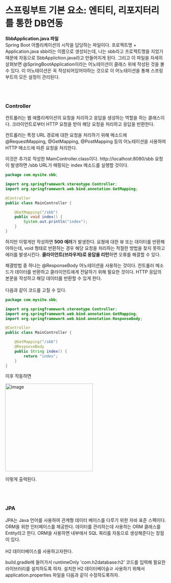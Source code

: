 <h1>스프링부트 기본 요소: 엔티티, 리포지터리를 통한 DB연동</h1>

**SbbApplication.java 파일** <br>
Spring Boot 어플리케이션의 시작을 담당하는 파일이다.
프로젝트명 + Application.java sbb라는 이름으로 생성되는데, 나는 sbb라고 프로젝트명을 지었기 때문에 자동으로 SbbAppliction.java라고 만들어지게 된다.
그리고 이 파일을 자세히 살펴보면 @SpringBootApplication이라는 어노테이션이 클래스 위에 작성된 것을 볼 수 있다.
이 어노테이션은 꼭 작성되어있어야하는 것으로 이 어노테이션을 통해 스프링부트의 모든 설정이 관리된다.

<br><br>

<h3>Controller</h3>
컨트롤러는 웹 애플리케이션의 요청을 처리하고 응답을 생성하는 역할을 하는 클래스이다.
크라이언트로부터 HTTP 요청을 받아 해당 요청을 처리하고 응답을 반환한다.

컨트롤러는 특정 URL 경로에 대한 요청을 처리하기 위해 메소드에 @RequestMapping, @GetMapping, @PostMapping 등의 어노테이션을 사용하여 HTTP 메소드에 따른 요청을 처리한다.

이것은 추가로 작성한 MainController.class이다.
http://localhost:8080/sbb 요청이 발생하면 /sbb URL가 매핑되는 index 메소드를 실행할 것이다.

```java
package com.mysite.sbb;

import org.springframework.stereotype.Controller;
import org.springframework.web.bind.annotation.GetMapping;

@Controller
public class MainController {

    @GetMapping("/sbb")
    public void index() {
        System.out.println("index");
    }
}
```

하지만 이렇게만 작성하면 **500 에러**가 발생한다.
요쳥에 대한 뷰 또는 데이터를 반환해야하는데, void 형태로 반환하는 경우 해당 요청을 처리하는 적절한 방법을 찾지 못하고 에러를 발생시킨다.
**클라이언트(브라우저)로 응답을 리턴**하면 오류를 해결할 수 있다.

해결방법 중 하나는 @ResponseBody 어노테이션을 사용하는 것이다.
컨트롤러 메소드가 데이터를 반환하고 클라이언트에게 전달하기 위해 필요한 것이다.
HTTP 응답의 본문을 작성하고 해당 데이터를 반환할 수 있게 한다.
<br><br>
다음과 같이 코드를 고칠 수 있다.

```java
package com.mysite.sbb;

import org.springframework.stereotype.Controller;
import org.springframework.web.bind.annotation.GetMapping;
import org.springframework.web.bind.annotation.ResponseBody;

@Controller
public class MainController {

    @GetMapping("/sbb")
    @ResponseBody
    public String index() {
        return "index";
    }
}
```

이후 작동하면

<img width="274" alt="image" src="https://github.com/orieasy1/2023-2-WebStudy-backend/assets/129071350/8caa086e-a274-4870-8e09-2a39860d75b1">

이렇게 출력된다.

<br><br>

<h3>JPA</h3>
JPA는 Java 언어를 사용하여 관계형 데이터 베이스를 다루기 위한 자바 표준 스펙이다.
ORM을 위한 인터페이스를 제공한다.
데이터를 관리하는데 사용하는 ORM 클래스를 Entity라고 한다.
ORM을 사용하면 내부에서 SQL 쿼리를 자동으로 생성해준다는 장점이 있다.
<br><br>
H2 데이터베이스를 사용하고자한다.

build.gradle에 들어가서 runtimeOnly 'com.h2database:h2' 코드를 입력해 필요한 라이브러리를 설치하도록 하자.
설치한 H2 데이터베이슬ㄹ 사용하기 위해서 application.properties 파일을 다음과 같이 수정하도록하자.

